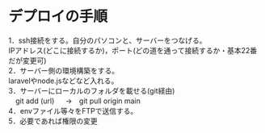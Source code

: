 # デプロイの手順

1．ssh接続をする。自分のパソコンと、サーバーをつなげる。  
IPアドレス(どこに接続するか)，ポート(どの道を通って接続するか・基本22番だが変更可)  
2．サーバー側の環境構築をする。   
 laravelやnode.jsなどなど入れる。  
3．サーバーにローカルのフォルダを載せる(git経由)  
　git add (url) 　 →　git pull origin main  
4．envファイル等々をFTPで送信する。  
5．必要であれば権限の変更  
